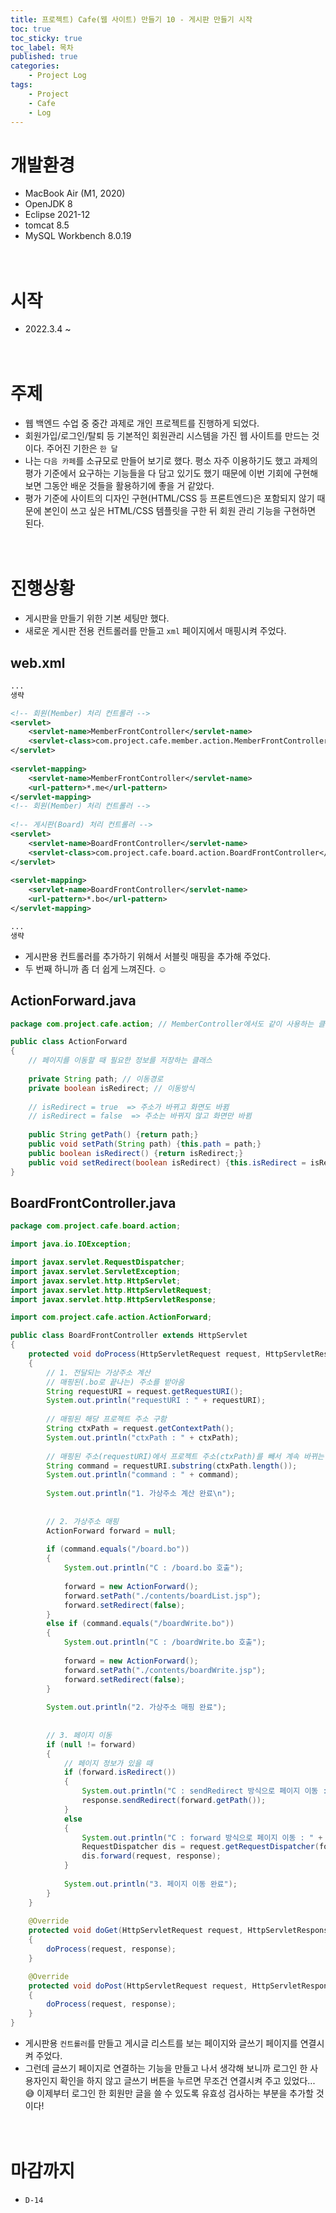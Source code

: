 ```yaml
---
title: 프로젝트) Cafe(웹 사이트) 만들기 10 - 게시판 만들기 시작
toc: true
toc_sticky: true
toc_label: 목차
published: true
categories:
    - Project Log
tags:
    - Project
    - Cafe
    - Log
---
```

# 개발환경
* MacBook Air (M1, 2020)
* OpenJDK 8
* Eclipse 2021-12
* tomcat 8.5
* MySQL Workbench 8.0.19<br><br><br>

# 시작
* 2022.3.4 ~ <br><br><br>

# 주제
* 웹 백엔드 수업 중 중간 과제로 개인 프로젝트를 진행하게 되었다.
* 회원가입/로그인/탈퇴 등 기본적인 회원관리 시스템을 가진 웹 사이트를 만드는 것이다. 주어진 기한은 `한 달`
* 나는 `다음 카페`를 소규모로 만들어 보기로 했다. 평소 자주 이용하기도 했고 과제의 평가 기준에서 요구하는 기능들을 다 담고 있기도 했기 때문에 이번 기회에 구현해 보면 그동안 배운 것들을 활용하기에 좋을 거 같았다.
* 평가 기준에 사이트의 디자인 구현(HTML/CSS 등 프론트엔드)은 포함되지 않기 때문에 본인이 쓰고 싶은 HTML/CSS 템플릿을 구한 뒤 회원 관리 기능을 구현하면 된다.<br><br><br>

# 진행상황
* 게시판을 만들기 위한 기본 세팅만 했다.
* 새로운 게시판 전용 컨트롤러를 만들고 `xml` 페이지에서 매핑시켜 주었다.

## web.xml

```xml
...
생략

<!-- 회원(Member) 처리 컨트롤러 -->
<servlet>
    <servlet-name>MemberFrontController</servlet-name>
    <servlet-class>com.project.cafe.member.action.MemberFrontController</servlet-class>
</servlet>
  
<servlet-mapping>
    <servlet-name>MemberFrontController</servlet-name>
    <url-pattern>*.me</url-pattern>
</servlet-mapping>
<!-- 회원(Member) 처리 컨트롤러 -->
  
<!-- 게시판(Board) 처리 컨트롤러 -->
<servlet>
    <servlet-name>BoardFrontController</servlet-name>
    <servlet-class>com.project.cafe.board.action.BoardFrontController</servlet-class>
</servlet>
  
<servlet-mapping>
    <servlet-name>BoardFrontController</servlet-name>
    <url-pattern>*.bo</url-pattern>
</servlet-mapping>

...
생략
```

* 게시판용 컨트롤러를 추가하기 위해서 서블릿 매핑을 추가해 주었다.
* 두 번째 하니까 좀 더 쉽게 느껴진다. ☺️

## ActionForward.java

```java
package com.project.cafe.action; // MemberController에서도 같이 사용하는 클래스라서 다른 패키지 사용

public class ActionForward 
{
    // 페이지를 이동할 때 필요한 정보를 저장하는 클래스
	
    private String path; // 이동경로
    private boolean isRedirect; // 이동방식
	
    // isRedirect = true  => 주소가 바뀌고 화면도 바뀜
    // isRedirect = false  => 주소는 바뀌지 않고 화면만 바뀜
	
    public String getPath() {return path;}
    public void setPath(String path) {this.path = path;}
    public boolean isRedirect() {return isRedirect;}
    public void setRedirect(boolean isRedirect) {this.isRedirect = isRedirect;}
}
```

## BoardFrontController.java

```java
package com.project.cafe.board.action;

import java.io.IOException;

import javax.servlet.RequestDispatcher;
import javax.servlet.ServletException;
import javax.servlet.http.HttpServlet;
import javax.servlet.http.HttpServletRequest;
import javax.servlet.http.HttpServletResponse;

import com.project.cafe.action.ActionForward;

public class BoardFrontController extends HttpServlet
{
    protected void doProcess(HttpServletRequest request, HttpServletResponse response) throws ServletException, IOException 
    {
        // 1. 전달되는 가상주소 계산
        // 매핑된(.bo로 끝나는) 주소를 받아옴
        String requestURI = request.getRequestURI();
        System.out.println("requestURI : " + requestURI);
		
        // 매핑된 해당 프로젝트 주소 구함
        String ctxPath = request.getContextPath();
        System.out.println("ctxPath : " + ctxPath);
		
        // 매핑된 주소(requestURI)에서 프로젝트 주소(ctxPath)를 빼서 계속 바뀌는 맨 뒤 주소를 구함
        String command = requestURI.substring(ctxPath.length());
        System.out.println("command : " + command);
		
        System.out.println("1. 가상주소 계산 완료\n");
		
		
        // 2. 가상주소 매핑
        ActionForward forward = null;
		
        if (command.equals("/board.bo"))
        {
            System.out.println("C : /board.bo 호출");
			
            forward = new ActionForward();
            forward.setPath("./contents/boardList.jsp");
            forward.setRedirect(false);
        }
        else if (command.equals("/boardWrite.bo"))
        {
            System.out.println("C : /boardWrite.bo 호출");
			
            forward = new ActionForward();
            forward.setPath("./contents/boardWrite.jsp");
            forward.setRedirect(false);
        }
		
        System.out.println("2. 가상주소 매핑 완료");
		
		
        // 3. 페이지 이동
        if (null != forward)
        {
            // 페이지 정보가 있을 때
            if (forward.isRedirect())
            {
                System.out.println("C : sendRedirect 방식으로 페이지 이동 : " + forward.getPath());
                response.sendRedirect(forward.getPath());
            }
            else 
            {
                System.out.println("C : forward 방식으로 페이지 이동 : " + forward.getPath());
                RequestDispatcher dis = request.getRequestDispatcher(forward.getPath());
                dis.forward(request, response);
            }
			
            System.out.println("3. 페이지 이동 완료");
        }
    }
	
    @Override
    protected void doGet(HttpServletRequest request, HttpServletResponse response) throws ServletException, IOException 
    {
        doProcess(request, response);
    }

    @Override
    protected void doPost(HttpServletRequest request, HttpServletResponse response) throws ServletException, IOException 
    {
        doProcess(request, response);
    }
}
```

* 게시판용 `컨트롤러`를 만들고 게시글 리스트를 보는 페이지와 글쓰기 페이지를 연결시켜 주었다.
* 그런데 글쓰기 페이지로 연결하는 기능을 만들고 나서 생각해 보니까 로그인 한 사용자인지 확인을 하지 않고 글쓰기 버튼을 누르면 무조건 연결시켜 주고 있었다... 😅 이제부터 로그인 한 회원만 글을 쓸 수 있도록 유효성 검사하는 부분을 추가할 것이다!<br><br><br>


# 마감까지 
* `D-14`
